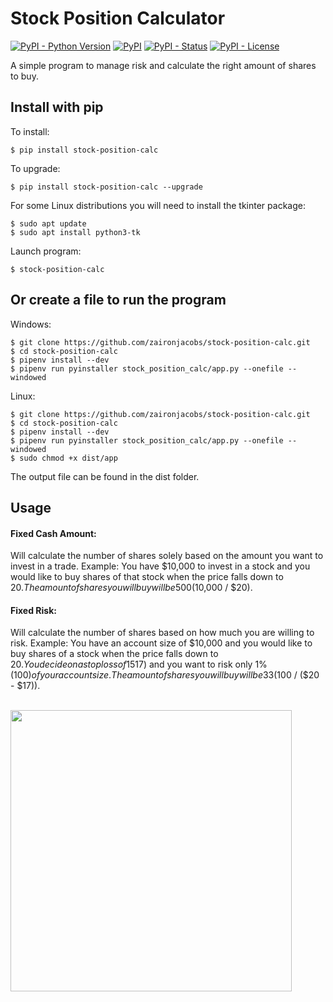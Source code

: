 Stock Position Calculator
=================
[![PyPI - Python Version](https://img.shields.io/pypi/pyversions/stock-position-calc?color=blue)](https://pypi.python.org/pypi/stock-position-calc)
[![PyPI](https://img.shields.io/pypi/v/stock-position-calc?color=blue)](https://pypi.python.org/pypi/stock-position-calc)
[![PyPI - Status](https://img.shields.io/pypi/status/stock-position-calc)](https://pypi.python.org/pypi/stock-position-calc)
[![PyPI - License](https://img.shields.io/pypi/l/stock-position-calc)](https://pypi.python.org/pypi/stock-position-calc)

A simple program to manage risk and calculate the right amount of shares to buy.

## Install with pip

To install:
```console
$ pip install stock-position-calc
```

To upgrade:
```console
$ pip install stock-position-calc --upgrade
```

For some Linux distributions you will need to install the tkinter package:
```console
$ sudo apt update
$ sudo apt install python3-tk
```

Launch program:
```console
$ stock-position-calc
```

## Or create a file to run the program

Windows:
```console
$ git clone https://github.com/zaironjacobs/stock-position-calc.git
$ cd stock-position-calc
$ pipenv install --dev
$ pipenv run pyinstaller stock_position_calc/app.py --onefile --windowed
```

Linux:
```console
$ git clone https://github.com/zaironjacobs/stock-position-calc.git
$ cd stock-position-calc
$ pipenv install --dev
$ pipenv run pyinstaller stock_position_calc/app.py --onefile --windowed
$ sudo chmod +x dist/app
```

The output file can be found in the dist folder.

## Usage

#### Fixed Cash Amount: 
Will calculate the number of shares solely based on the amount you want to invest in a trade.
Example: You have $10,000 to invest in a stock and you would like to buy shares of that stock when the price falls down to $20.
The amount of shares you will buy will be 500 ($10,000 / $20).

#### Fixed Risk:
Will calculate the number of shares based on how much you are willing to risk.
Example: You have an account size of $10,000 and you would like to buy shares of a stock when the price falls down to $20.
You decide on a stop loss of 15% ($17) and you want to risk only 1% ($100) of your account size.
The amount of shares you will buy will be 33 ($100 / ($20 - $17)).

\
<img src="https://i.imgur.com/ZxZ0UOu.png" width="450">